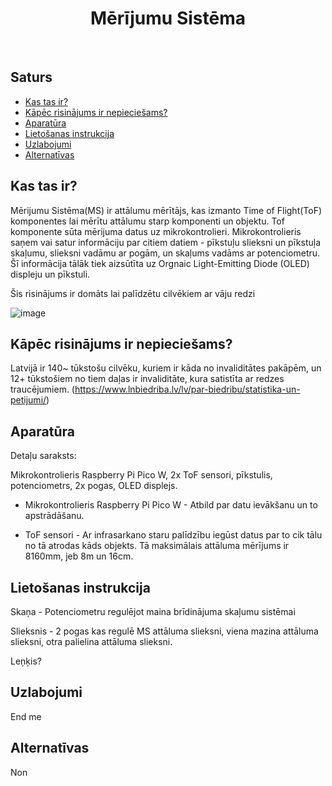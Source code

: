 <h1 align="center"> Mērījumu Sistēma </h1> <br>

## Saturs

- [Kas tas ir?](#kas-tas-ir)
- [Kāpēc risinājums ir nepieciešams?](#kāpēc-risinājums-ir-nepieciešams)
- [Aparatūra](#aparatūra)
- [Lietošanas instrukcija](#lietošanas-instrukcija)
- [Uzlabojumi](#uzlabojumi)
- [Alternatīvas](#alternatīvas)

<!-- END doctoc generated TOC please keep comment here to allow auto update -->

## Kas tas ir?

Mērijumu Sistēma(MS) ir attālumu mērītājs, kas izmanto Time of Flight(ToF) komponentes lai mērītu attālumu starp komponenti un objektu. Tof komponente sūta mērijuma datus uz mikrokontrolieri. Mikrokontrolieris saņem vai satur informāciju par citiem datiem - pīkstuļu slieksni un pīkstuļa skaļumu, slieksni vadāmu ar pogām, un skaļums vadāms ar potenciometru. Šī informācija tālāk tiek aizsūtīta uz Orgnaic Light-Emitting Diode (OLED) displeju un pīkstuli.

Šis risinājums ir domāts lai palīdzētu cilvēkiem ar vāju redzi

![image](https://github.com/SkylerAcer/Measurment-system-/assets/96178550/e88cd2ea-e769-4920-8dbe-cf7c679a871b)



## Kāpēc risinājums ir nepieciešams?

Latvijā ir 140~ tūkstošu cilvēku, kuriem ir kāda no invaliditātes pakāpēm, un 12+ tūkstošiem no tiem daļas ir invaliditāte, kura satistīta ar redzes traucējumiem. (https://www.lnbiedriba.lv/lv/par-biedribu/statistika-un-petijumi/)



## Aparatūra

Detaļu saraksts:

Mikrokontrolieris Raspberry Pi Pico W, 2x ToF sensori, pīkstulis, potenciometrs, 2x pogas, OLED displejs.


- Mikrokontrolieris Raspberry Pi Pico W - Atbild par datu ievākšanu un to apstrādāšanu.

- ToF sensori - Ar infrasarkano staru palīdzību iegūst datus par to cik tālu no tā atrodas kāds objekts. Tā maksimālais attāluma mērījums ir 8160mm, jeb 8m un 16cm.


## Lietošanas instrukcija
Skaņa - Potenciometru regulējot maina brīdinājuma skaļumu sistēmai

Slieksnis - 2 pogas kas regulē MS attāluma slieksni, viena mazina attāluma slieksni, otra palielina attāluma slieksni.

Leņķis?

## Uzlabojumi
End me

## Alternatīvas

Non

